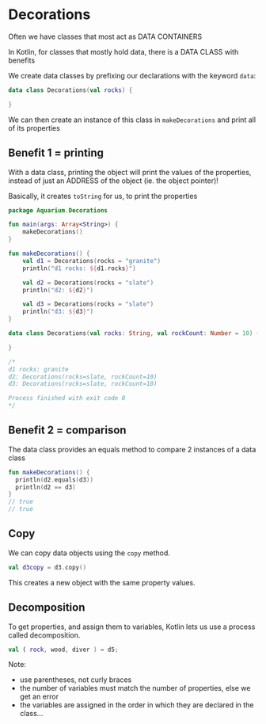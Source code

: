 # Decorations

Often we have classes that most act as DATA CONTAINERS

In Kotlin, for classes that mostly hold data, there is a DATA CLASS with
benefits

We create data classes by prefixing our declarations with the keyword `data`:
```kotlin
data class Decorations(val rocks) {

}
```

We can then create an instance of this class in `makeDecorations` and print all
of its properties

## Benefit 1 = printing
With a data class, printing the object will print the values of the properties,
instead of just an ADDRESS of the object (ie. the object pointer)!

Basically, it creates `toString` for us, to print the properties

```kotlin
package Aquarium.Decorations

fun main(args: Array<String>) {
    makeDecorations()
}

fun makeDecorations() {
    val d1 = Decorations(rocks = "granite")
    println("d1 rocks: ${d1.rocks}")

    val d2 = Decorations(rocks = "slate")
    println("d2: ${d2}")

    val d3 = Decorations(rocks = "slate")
    println("d3: ${d3}")
}

data class Decorations(val rocks: String, val rockCount: Number = 10) {

}

/*
d1 rocks: granite
d2: Decorations(rocks=slate, rockCount=10)
d3: Decorations(rocks=slate, rockCount=10)

Process finished with exit code 0
*/
```


## Benefit 2 = comparison
The data class provides an equals method to compare 2 instances of a data class

```kotlin
fun makeDecorations() {
  println(d2.equals(d3))
  println(d2 == d3)
}
// true
// true
```


## Copy
We can copy data objects using the `copy` method.
```kotlin
val d3copy = d3.copy()
```

This creates a new object with the same property values.


## Decomposition
To get properties, and assign them to variables, Kotlin lets us use a process
called decomposition.
```kotlin
val ( rock, wood, diver ) = d5;
```
Note:
- use parentheses, not curly braces
- the number of variables must match the number of properties, else we get an
  error
- the variables are assigned in the order in which they are declared in the class...
